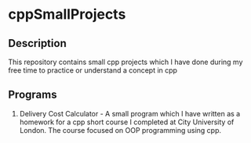 # cppSmallProjects

## Description 
This repository contains small cpp projects which I have done during my free time to practice or understand a concept in cpp

## Programs
 1. Delivery Cost Calculator - A small program which I have written as a homework for a cpp short course I completed at City University of London. The course focused on OOP programming using cpp. 
